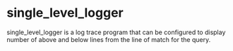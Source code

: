 # single_level_logger
single_level_logger is a log trace program that can be configured to display number of above and below lines from the line of match for the query.
